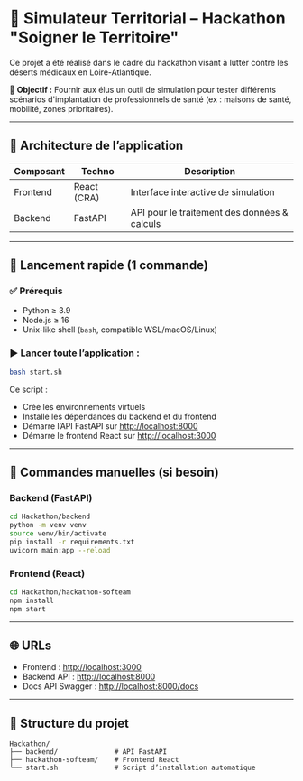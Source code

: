 # 🏥 Simulateur Territorial – Hackathon "Soigner le Territoire"

Ce projet a été réalisé dans le cadre du hackathon visant à lutter contre les déserts médicaux en Loire-Atlantique.

🎯 **Objectif :** Fournir aux élus un outil de simulation pour tester différents scénarios d'implantation de professionnels de santé (ex : maisons de santé, mobilité, zones prioritaires).

---

## 🧱 Architecture de l’application

| Composant | Techno      | Description                                  |
| --------- | ----------- | -------------------------------------------- |
| Frontend  | React (CRA) | Interface interactive de simulation          |
| Backend   | FastAPI     | API pour le traitement des données & calculs |

---

## 🚀 Lancement rapide (1 commande)

### ✅ Prérequis

- Python ≥ 3.9
- Node.js ≥ 16
- Unix-like shell (`bash`, compatible WSL/macOS/Linux)

### ▶️ Lancer toute l’application :

```bash
bash start.sh
```

Ce script :

- Crée les environnements virtuels
- Installe les dépendances du backend et du frontend
- Démarre l’API FastAPI sur [http://localhost:8000](http://localhost:8000)
- Démarre le frontend React sur [http://localhost:3000](http://localhost:3000)

---

## 🔧 Commandes manuelles (si besoin)

### Backend (FastAPI)

```bash
cd Hackathon/backend
python -m venv venv
source venv/bin/activate
pip install -r requirements.txt
uvicorn main:app --reload
```

### Frontend (React)

```bash
cd Hackathon/hackathon-softeam
npm install
npm start
```

---

## 🌐 URLs

- Frontend : [http://localhost:3000](http://localhost:3000)
- Backend API : [http://localhost:8000](http://localhost:8000)
- Docs API Swagger : [http://localhost:8000/docs](http://localhost:8000/docs)

---

## 📂 Structure du projet

```
Hackathon/
├── backend/              # API FastAPI
├── hackathon-softeam/    # Frontend React
└── start.sh              # Script d’installation automatique
```
